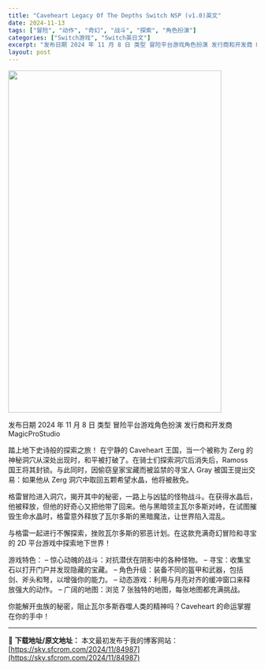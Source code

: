 ```yaml
---
title: "Caveheart Legacy Of The Depths Switch NSP (v1.0)英文"
date: 2024-11-13
tags: ["冒险", "动作", "奇幻", "战斗", "探索", "角色扮演"]
categories: ["Switch游戏", "Switch英日文"]
excerpt: "发布日期 2024 年 11 月 8 日 类型 冒险平台游戏角色扮演 发行商和开发商 MagicProStudio 踏上地下史诗般的探索之旅！ 在宁静的 Caveheart 王国，当一个被称为 Zerg 的神秘洞穴从深处出现时，和平被打破了。在骑士们探索洞穴后消失后，Ramoss 国王将其封锁。与此&hellip;"
layout: post
---
```


<img class="aligncenter size-full wp-image-84988" src="https://sky.sfcrom.com/wp-content/uploads/2024/11/202411130848052.webp" alt="" width="432" height="692" />

发布日期 2024 年 11 月 8 日
类型 冒险平台游戏角色扮演
发行商和开发商 MagicProStudio

踏上地下史诗般的探索之旅！
在宁静的 Caveheart 王国，当一个被称为 Zerg 的神秘洞穴从深处出现时，和平被打破了。在骑士们探索洞穴后消失后，Ramoss 国王将其封锁。与此同时，因偷窃皇家宝藏而被监禁的寻宝人 Gray 被国王提出交易：如果他从 Zerg 洞穴中取回五颗希望水晶，他将被赦免。

格雷冒险进入洞穴，揭开其中的秘密，一路上与凶猛的怪物战斗。在获得水晶后，他被释放，但他的好奇心又把他带了回来。他与黑暗领主瓦尔多斯对峙，在试图摧毁生命水晶时，格雷意外释放了瓦尔多斯的黑暗魔法，让世界陷入混乱。

与格雷一起进行不懈探索，挫败瓦尔多斯的邪恶计划。在这款充满奇幻冒险和寻宝的 2D 平台游戏中探索地下世界！

游戏特色：
– 惊心动魄的战斗：对抗潜伏在阴影中的各种怪物。
– 寻宝：收集宝石以打开门户并发现隐藏的宝藏。
– 角色升级：装备不同的盔甲和武器，包括剑、斧头和弩，以增强你的能力。
– 动态游戏：利用与月亮对齐的缓冲窗口来释放强大的动作。
– 广阔的地图：浏览 7 张独特的地图，每张地图都充满挑战。

你能解开虫族的秘密，阻止瓦尔多斯吞噬人类的精神吗？Caveheart 的命运掌握在你的手中！

---
📖 **下载地址/原文地址：** 本文最初发布于我的博客网站：[https://sky.sfcrom.com/2024/11/84987](https://sky.sfcrom.com/2024/11/84987)
